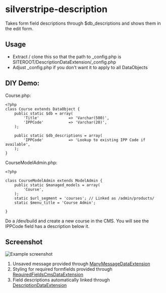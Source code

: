 silverstripe-description
========================

Takes form field descriptions through $db_descriptions and shows them in the edit form.

## Usage

* Extract / clone this so that the path to _config.php is SITEROOT/DescriptionDataExtension/_config.php
* Adjust _config.php if you don't want it to apply to all DataObjects

## DIY Demo:

Course.php:

    <?php
    class Course extends DataObject {
    	public static $db = array(
    		'Title'             => 'Varchar(500)',
    		'IPPCode'           => 'Varchar(20)',
    	);
    
    	public static $db_descriptions = array(
    		'IPPCode'           => 'Lookup to existing IPP Code if available',
    	);    
    }

CourseModelAdmin.php:

    <?php
    
    class CourseModelAdmin extends ModelAdmin {
    	public static $managed_models = array(
    		'Course',
    	); 
      	static $url_segment = 'courses'; // Linked as /admin/products/
      	static $menu_title = 'Course Admin';
    	
    }

Do a /dev/build and create a new course in the CMS. You will see the IPPCode field has a description below it.


## Screenshot

![Example screenshot](http://content.screencast.com/users/SanderVD/folders/Jing/media/c66ae9b9-d681-4940-adbd-71773d110d54/2012-11-20_1340.png)

1. Unsaved message provided through [ManyMessageDataExtension](https://github.com/svandragt/silverstripe-manymessage)
2. Styling for required formfields provided through [RequiredFieldsCmsDataExtension](https://github.com/svandragt/silverstripe-requiredfieldscms)
3. Field descriptions automatically linked through [DescriptionDataExtension](https://github.com/svandragt/silverstripe-description)
